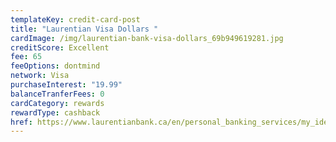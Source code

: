 ```yaml
---
templateKey: credit-card-post
title: "Laurentian Visa Dollars "
cardImage: /img/laurentian-bank-visa-dollars_69b949619281.jpg
creditScore: Excellent
fee: 65
feeOptions: dontmind
network: Visa
purchaseInterest: "19.99"
balanceTranferFees: 0
cardCategory: rewards
rewardType: cashback
href: https://www.laurentianbank.ca/en/personal_banking_services/my_ideas/ideas_visa_dollars.html
---
```

